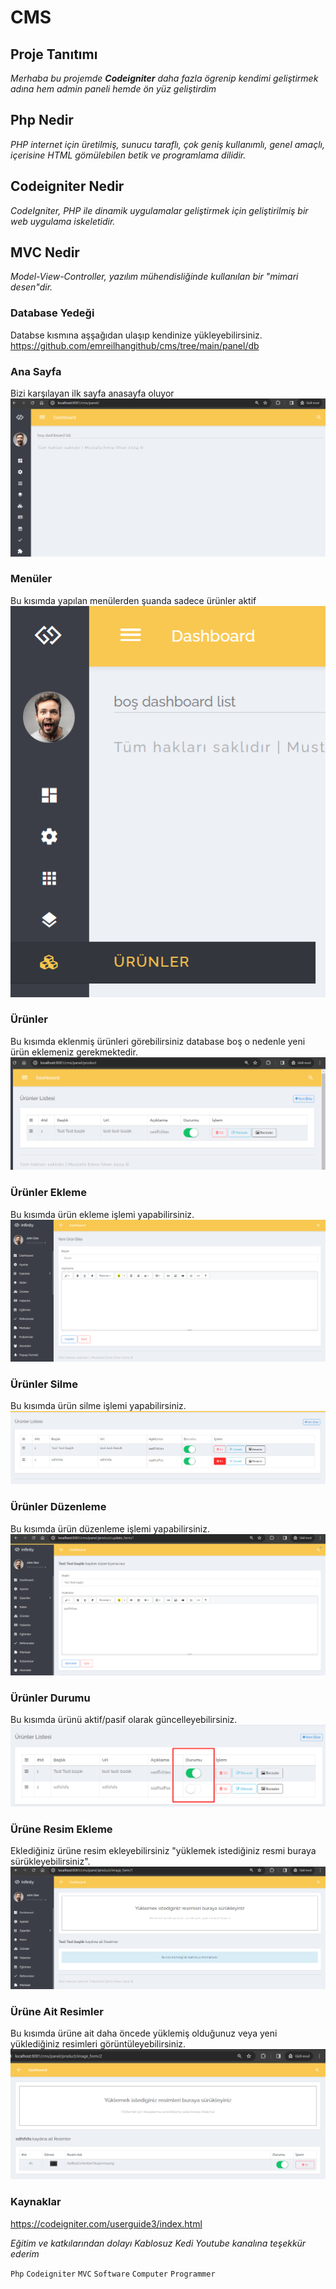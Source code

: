 # CMS

## Proje Tanıtımı 

*Merhaba  bu projemde **Codeigniter** daha fazla ögrenip kendimi geliştirmek adına hem admin paneli hemde ön yüz geliştirdim*

## Php Nedir 

*PHP internet için üretilmiş, sunucu taraflı, çok geniş kullanımlı, genel amaçlı, içerisine HTML gömülebilen betik ve programlama dilidir.*

## Codeigniter Nedir

*CodeIgniter, PHP ile dinamik uygulamalar geliştirmek için geliştirilmiş bir web uygulama iskeletidir.*

## MVC Nedir

*Model-View-Controller, yazılım mühendisliğinde kullanılan bir "mimari desen"dir.*

### Database Yedeği
Databse kısmına aşşağıdan ulaşıp kendinize yükleyebilirsiniz.
https://github.com/emreilhangithub/cms/tree/main/panel/db

### Ana Sayfa
Bizi karşılayan ilk sayfa anasayfa oluyor
![anasayfa](https://github.com/emreilhangithub/cms/blob/main/img/Anasayfa.png)

### Menüler
Bu kısımda yapılan menülerden şuanda sadece ürünler aktif
![menuler](https://github.com/emreilhangithub/cms/blob/main/img/Menuler.png)

### Ürünler
Bu kısımda eklenmiş ürünleri görebilirsiniz database boş o nedenle yeni ürün eklemeniz gerekmektedir.
![urunler](https://github.com/emreilhangithub/cms/blob/main/img/Urunler.png)

### Ürünler Ekleme
Bu kısımda ürün ekleme işlemi yapabilirsiniz.
![urunekleme](https://github.com/emreilhangithub/cms/blob/main/img/UrunEkleme.png)

### Ürünler Silme
Bu kısımda ürün silme işlemi yapabilirsiniz.
![urunsilme](https://github.com/emreilhangithub/cms/blob/main/img/UrunSil.png)

### Ürünler Düzenleme
Bu kısımda ürün düzenleme işlemi yapabilirsiniz.
![urunduzenleme](https://github.com/emreilhangithub/cms/blob/main/img/UrunDuzenleme.png)

### Ürünler Durumu
Bu kısımda ürünü aktif/pasif olarak güncelleyebilirsiniz.
![urundurumu](https://github.com/emreilhangithub/cms/blob/main/img/UrunDurumu.png)

### Ürüne Resim Ekleme
Eklediğiniz ürüne resim ekleyebilirsiniz "yüklemek istediğiniz resmi buraya sürükleyebilirsiniz".
![urunresimekleme](https://github.com/emreilhangithub/cms/blob/main/img/UruneAitResimler.png)

### Ürüne Ait Resimler
Bu kısımda ürüne ait daha öncede yüklemiş olduğunuz veya yeni yüklediğiniz resimleri görüntüleyebilirsiniz.
![uruneaitresimler](https://github.com/emreilhangithub/cms/blob/main/img/ResimlerEklendi.png)

### Kaynaklar ###
https://codeigniter.com/userguide3/index.html

*Eğitim ve katkılarından dolayı Kablosuz Kedi Youtube kanalına teşekkür ederim*

```Php``` ```Codeigniter``` ```MVC``` ```Software``` ```Computer``` ```Programmer``` 
